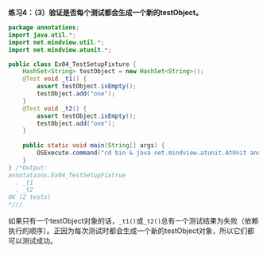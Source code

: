 **练习4：（3）验证是否每个测试都会生成一个新的testObject。**
```java
package annotations;
import java.util.*;
import net.mindview.util.*;
import net.mindview.atunit.*;

public class Ex04_TestSetupFixture {
    HashSet<String> testObject = new HashSet<String>();
    @Test void _t1() {
    	assert testObject.isEmpty();
    	testObject.add("one");
    }
    @Test void _t2() {
    	assert testObject.isEmpty();
    	testObject.add("one");
    }
    
	public static void main(String[] args) {
        OSExecute.command("cd bin & java net.mindview.atunit.AtUnit annotations/Ex04_TestSetupFixture");
	}
} /*Output:
annotations.Ex04_TestSetupFixtrue
  . _t1 
  . _t2 
OK (2 tests)
*///
```
如果只有一个testObject对象的话，```_t1()```或```_t2()```总有一个测试结果为失败（依赖执行的顺序）。正因为每次测试时都会生成一个新的testObject对象，所以它们都可以测试成功。